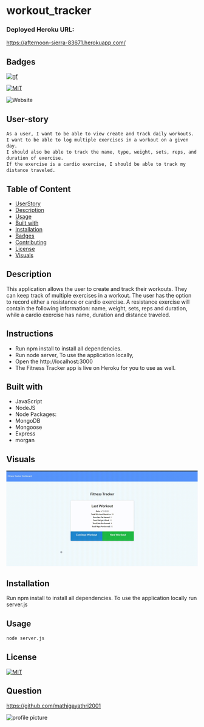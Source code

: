 # workout_tracker

### Deployed Heroku URL:
https://afternoon-sierra-83671.herokuapp.com/


## Badges
[![gf](https://img.shields.io/github/followers/mathigayathri2001?style=social)](https://img.shields.io/github/followers/mathigayathri2001?style=social)

[![MIT](https://img.shields.io/npm/l/isc?color=Blue&style=plastic)](https://img.shields.io/npm/l/isc?color=Blue&style=plastic)


![Website](https://img.shields.io/website?down_color=grey&down_message=down&up_color=green&up_message=up&url=https%3A%2F%2Fmathigayathri2001.github.io%2Fportfolio_2%2F)
## User-story
```
As a user, I want to be able to view create and track daily workouts. 
I want to be able to log multiple exercises in a workout on a given day. 
I should also be able to track the name, type, weight, sets, reps, and duration of exercise. 
If the exercise is a cardio exercise, I should be able to track my distance traveled.

```

## Table of Content 
   * [UserStory](#Userstory)
   * [Description](#description)
   * [Usage](#usage)
   * [Built with](#built-with)
   * [Installation](#installation)
   * [Badges](#badges)
   * [Contributing](#contributing)
   * [License](#license)
   * [Visuals](#visuals)

## Description
This application allows the user to create and track their workouts. They can keep track of multiple exercises in a workout. The user has the option to record either a resistance or cardio exercise. A resistance exercise will contain the following information: name, weight, sets, reps and duration, while a cardio exercise has name, duration and distance traveled.

## Instructions
* Run npm install to install all dependencies. 
* Run node server, To use the application locally, 
* Open the  http://localhost:3000 
* The Fitness Tracker app is live on Heroku for you to use as well.


## Built with
* JavaScript
* NodeJS
* Node Packages:
* MongoDB
* Mongoose
* Express
* morgan



## Visuals
![](Demo/demo.gif)

## Installation
Run npm install to install all dependencies. To use the application locally run server.js

## Usage
```sh
node server.js
```

## License
[![MIT](https://img.shields.io/npm/l/isc?color=Blue&style=plastic)](https://img.shields.io/npm/l/isc?color=Blue&style=plastic)

## Question

https://github.com/mathigayathri2001

  <img src= "https://avatars1.githubusercontent.com/u/60233461?v=4" alt = "profile picture" width = "200"/>

 